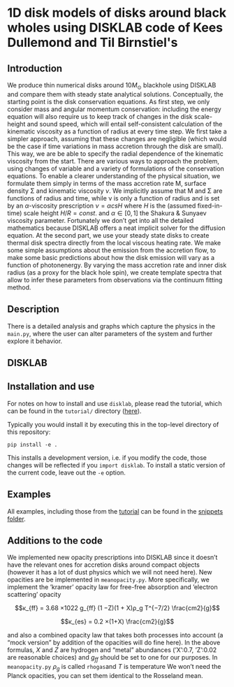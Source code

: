 # 1D disk models of disks around black wholes using DISKLAB code of Kees Dullemond and Til Birnstiel's

## Introduction

We produce thin numerical disks around $10M_{\odot}$ blackhole using DISKLAB and compare them with steady state analytical solutions. Conceptually, the starting point is the disk conservation equations. As first step, we only consider mass and angular momentum conservation: including the energy equation will also require us to keep track of changes in the disk scale-height and sound speed, which will entail self-consistent calculation of the kinematic viscosity as a function of radius at every time step. We first take a simpler approach, assuming that these changes are negligible (which would be the case if time variations in mass accretion through the disk are small). This way, we are be able to specify the radial dependence of the kinematic viscosity from the start. There are various ways to approach the problem, using changes of variable and a variety of formulations of the conservation equations. To enable a clearer understanding of the physical situation, we formulate them simply in terms of the mass accretion rate  ̇M, surface density Σ and kinematic viscosity $ν$. We implicitly assume that  ̇M and Σ are functions of radius and time, while ν is only a function of radius and is set by an $α$-viscosity prescription $ν = αcsH$ where $H$ is the (assumed fixed-in-time) scale height $H/R = const.$ and $α ∈ [0,1]$ the Shakura & Sunyaev viscosity parameter. Fortunately we don’t get into all the detailed mathematics because DISKLAB offers a neat implicit solver for the diffusion equation.
At the second part, we use your steady state disks to create thermal disk spectra directly from the local viscous heating rate. We make some simple assumptions about the emission from the accretion flow, to make some basic predictions about how the disk emission will vary as a function of photonenergy. By varying the mass accretion rate and inner disk radius (as a proxy for the black hole spin), we create template spectra that allow to infer these parameters from observations via the continuum fitting method.

## Description

There is a detailed analysis and graphs which capture the physics  in the `main.py`, where the user can alter parameters of the system and further explore it behavior.

## DISKLAB

## Installation and use

For notes on how to install and use `disklab`, please read the tutorial, which can be found in the `tutorial/` directory ([here](tutorial/disklab_tutorial.pdf)).

Typically you would install it by executing this in the top-level directory of this repository:

    pip install -e .

This installs a development version, i.e. if you modify the code, those changes will be reflected if you `import disklab`. To install a static version of the current code, leave out the `-e` option.

## Examples

All examples, including those from the [tutorial](tutorial/disklab_tutorial.pdf) can be found in the [snippets folder](snippets).

## Additions to the code

We implemented new opacity prescriptions into DISKLAB since it doesn’t have the relevant ones for accretion disks around compact objects (however it has a lot of dust physics which we will not need here). New opacities are be implemented in `meanopacity.py`. More specifically, we implement the ’kramer’ opacity law for free-free absorption and ’electron scattering’ opacity

$$κ_{ff} = 3.68 ×1022 g_{ff} (1 −Z)(1 + X)ρ_g T^{−7/2} \frac{cm2}{g}$$

$$κ_{es} = 0.2 ×(1+X) \frac{cm2}{g}$$

and also a combined opacity law that takes both processes into account (a “mock version” by addition of the opacities will do fine here). In the above formulas, $X$ and $Z$ are hydrogen and “metal” abundances (’X’:0.7, ’Z’:0.02 are reasonable choices) and $g_{ff}$ should be set to one for our purposes. In `meanopacity.py` $ρ_g$ is called `rhogas`and $T$ is temperature We won’t need the Planck opacities, you can set them identical to the Rosseland mean.